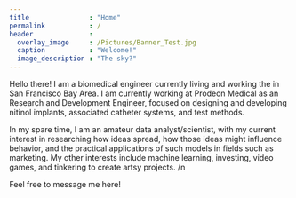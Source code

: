 ```yaml
---
title               : "Home"
permalink           : /
header              :
  overlay_image     : /Pictures/Banner_Test.jpg 
  caption           : "Welcome!"
  image_description : "The sky?"
---
```






Hello there! I am a biomedical engineer currently living and working the in San Francisco Bay Area. I am currently working at Prodeon Medical as an Research and Development Engineer, focused on designing and developing nitinol implants, associated catheter systems, and test methods. 



In my spare time, I am an amateur data analyst/scientist, with my current interest in researching how ideas spread, how those ideas might influence behavior, and the practical applications of such models in fields such as marketing. My other interests include  machine learning, investing, video games, and tinkering to create artsy projects. /n



Feel free to message me here!




